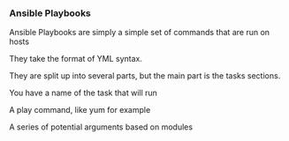 ### Ansible Playbooks

Ansible Playbooks are simply a simple set of commands that are run on hosts

They take the format of YML syntax.

They are split up into several parts, but the main part is the tasks sections.

You have a name of the task that will run

A play command, like yum for example

A series of potential arguments based on modules
